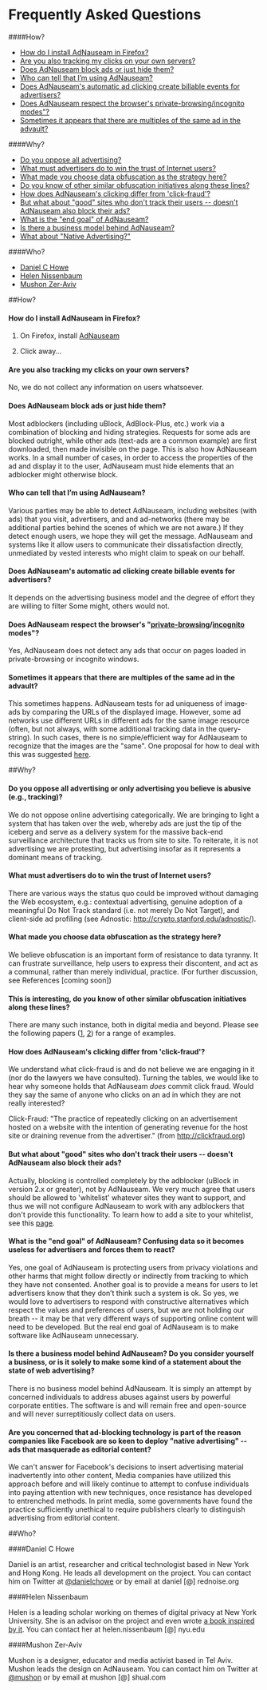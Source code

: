 # Frequently Asked Questions

####How?

* [How do I install AdNauseam in Firefox?](#how-do-i-install-adnauseam-in-firefox)
* [Are you also tracking my clicks on your own servers?](#are-you-also-tracking-my-clicks-on-your-own-servers)
* [Does AdNauseam block ads or just hide them?](#does-adnauseam-block-ads-or-just-hide-them)
* [Who can tell that I’m using AdNauseam?](#who-can-tell-that-im-using-adnauseam)
* [Does AdNauseam's automatic ad clicking create billable events for advertisers?](#does-adnauseams-automatic-ad-clicking-create-billable-events-for-advertisers)
* [Does AdNauseam respect the browser's private-browsing/incognito modes"?](#does-adnauseam-respect-the-browsers-private-browsing-mode)
* [Sometimes it appears that there are multiples of the same ad in the advault?](#sometimes-it-appears-that-there-are-multiples-of-the-same-ad-in-the-advault)

####Why?

* [Do you oppose all advertising?](#do-you-oppose-all-advertising-or-only-advertising-you-believe-is-abusive-eg-tracking)
* [What must advertisers do to win the trust of Internet users?](#what-must-advertisers-do-to-win-the-trust-of-internet-users)
* [What made you choose data obfuscation as the strategy here?](#what-made-you-choose-data-obfuscation-as-the-strategy-here)
* [Do you know of other similar obfuscation initiatives along these lines?](#this-is-interesting-do-you-know-of-other-similar-obfuscation-initiatives-along-these-lines)
* [How does AdNauseam's clicking differ from 'click-fraud'?](#how-does-what-the-adnauseams-clicking-differ-from-click-fraud)
* [But what about "good" sites who don't track their users -- doesn't AdNauseam also block their ads?](#but-what-about-good-sites-who-dont-track-their-users----doesnt-adnauseam-also-block-their-ads)
* [What is the "end goal" of AdNauseam?](#what-is-the-end-goal-of-adnauseam-confusing-data-so-it-becomes-useless-for-advertisers-and-forces-them-to-react)
* [Is there a business model behind AdNauseam?](#is-there-a-business-model-behind-adnauseam-do-you-consider-yourself-a-business-or-is-it-solely-to-make-some-kind-of-a-statement-about-the-state-of-web-advertising)
* [What about "Native Advertising?"](#are-you-concerned-that-ad-blocking-technology-is-part-of-the-reason-companies-like-facebook-are-so-keen-to-deploy-native-advertising----ads-that-masquerade-as-editorial-content)

####Who?

* [Daniel C Howe](#daniel-c-howe)
* [Helen Nissenbaum](#helen-nissenbaum)
* [Mushon Zer-Aviv](#mushon-zer-aviv)

##How?

#### How do I install AdNauseam in Firefox?

1. On Firefox, install <a href="https://addons.mozilla.org/firefox/downloads/latest/585454/platform:3/addon-585454-latest.xpi?src=dp-btn-primary">AdNauseam</a>

2. Click away…

#### Are you also tracking my clicks on your own servers?
No, we do not collect any information on users whatsoever.

#### Does AdNauseam block ads or just hide them?
Most adblockers (including uBlock, AdBlock-Plus, etc.) work via a combination of blocking and hiding strategies. Requests for some ads are blocked outright, while other ads (text-ads are a common example) are first downloaded, then made invisible on the page. This is also how AdNauseam works. In a small number of cases, in order to access the properties of the ad and display it to the user, AdNauseam must hide elements that an adblocker might otherwise block.  

#### Who can tell that I’m using AdNauseam?

Various parties may be able to detect AdNauseam, including websites (with ads) that you visit, advertisers, and and ad-networks (there may be additional parties behind the scenes of which we are not aware.) If they detect enough users, we hope they will get the message. AdNauseam and systems like it allow users to communicate their dissatisfaction directly, unmediated by vested interests who might claim to speak on our behalf.

#### Does AdNauseam's automatic ad clicking create billable events for advertisers?

It depends on the advertising business model and the degree of effort they are willing to filter Some might, others would not.

#### Does AdNauseam respect the browser's "[private-browsing](https://support.mozilla.org/en-US/kb/private-browsing-use-firefox-without-history)/[incognito](https://support.google.com/chromebook/answer/95464?hl=en) modes"? 
Yes, AdNauseam does not detect any ads that occur on pages loaded in private-browsing or incognito windows.

#### Sometimes it appears that there are multiples of the same ad in the advault?

This sometimes happens. AdNauseam tests for ad uniqueness of image-ads by comparing the URLs of the displayed image. However, some ad networks use different URLs in different ads for the same image resource (often, but not always, with some additional tracking data in the query-string). In such cases, there is no simple/efficient way for AdNauseam to recognize that the images are the "same". One proposal for how to deal with this was suggested [here](https://github.com/dhowe/AdNauseam/issues/192).


##Why?

#### Do you oppose all advertising or only advertising you believe is abusive (e.g., tracking)?

We do not oppose online advertising categorically. We are bringing to light a system that has taken over the web, whereby ads are just the tip of the iceberg and serve as a delivery system for the massive back-end surveillance architecture that tracks us from site to site. To reiterate, it is not advertising we are protesting, but advertising insofar as it represents a dominant means of tracking.

####  What must advertisers do to win the trust of Internet users?
There are various ways the status quo could be improved without damaging the Web ecosystem, e.g.: contextual advertising, genuine adoption of a meaningful Do Not Track standard (i.e. not merely Do Not Target), and client-side ad profiling (see Adnostic: http://crypto.stanford.edu/adnostic/). 

#### What made you choose data obfuscation as the strategy here?

We believe obfuscation is an important form of resistance to data tyranny. It can frustrate surveillance, help users to express their discontent, and act as a communal, rather than merely individual, practice.  (For further discussion, see References [coming soon])

#### This is interesting, do you know of other similar obfuscation initiatives along these lines?
There are many such instance, both in digital media and beyond. Please see the following papers ([1](http://firstmonday.org/article/view/3493/2955), [2](http://www.aprja.net/?p=2510)) for a range of examples. 

#### How does AdNauseam's clicking differ from 'click-fraud'?

We understand what click-fraud is and do not believe we are engaging in it (nor do the lawyers we have consulted). Turning the tables, we would like to hear why someone holds that AdNauseam _does_ commit click fraud. Would they say the same of anyone who clicks on an ad in which they are not really interested?

Click-Fraud:  "The practice of repeatedly clicking on an advertisement hosted on a website with the intention of generating revenue for the host site or draining revenue from the advertiser." (from http://clickfraud.org)

#### But what about "good" sites who don't track their users -- doesn't AdNauseam also block their ads?

Actually, blocking is controlled completely by the adblocker (uBlock in version 2.x or greater), not by AdNauseam. We very much agree that users should be allowed to 'whitelist' whatever sites they want to support, and thus we will not configure AdNauseam to work with any adblockers that don't provide this functionality. To learn how to add a site to your whitelist, see this [page](https://github.com/dhowe/AdNauseam/wiki/Whitelisting).

#### What is the "end goal" of AdNauseam? Confusing data so it becomes useless for advertisers and forces them to react?

Yes, one goal of AdNauseam is protecting users from privacy violations and other harms that might follow directly or indirectly from tracking to which they have not consented. Another goal is to provide a means for users to let advertisers know that they don’t think such a system is ok. So yes, we would love to advertisers to respond with constructive alternatives which respect the values and preferences of users, but we are not holding our breath -- it may be that very different ways of supporting online content will need to be developed. But the real end goal of AdNauseam is to make software like AdNauseam unnecessary.

#### Is there a business model behind AdNauseam? Do you consider yourself a business, or is it solely to make some kind of a statement about the state of web advertising?

There is no business model behind AdNauseam. It is simply an attempt by concerned individuals to address abuses against users by powerful corporate entities. The software is and will remain free and open-source and will never surreptitiously collect data on users.

#### Are you concerned that ad-blocking technology is part of the reason companies like Facebook are so keen to deploy "native advertising" -- ads that masquerade as editorial content?

We can't answer for Facebook's decisions to insert advertising material inadvertently into other content, Media companies have utilized this approach before and will likely continue to attempt to confuse individuals into paying attention with new techniques, once resistance has developed to entrenched methods. In print media, some governments have found the practice sufficiently unethical to require publishers clearly to distinguish advertising from editorial content.

##Who?

####Daniel C Howe

Daniel is an artist, researcher and critical technologist based in New York and Hong Kong. He leads all development on the project. You can contact him on Twitter at [@danielchowe](http://twitter.com/danielchowe) or by email at daniel [@] rednoise.org

####Helen Nissenbaum

Helen is a leading scholar working on themes of digital privacy at New York University. She is an advisor on the project and even wrote [a book inspired by it](https://mitpress.mit.edu/books/obfuscation). You can contact her at helen.nissenbaum [@] nyu.edu

####Mushon Zer-Aviv

Mushon is a designer, educator and media activist based in Tel Aviv. Mushon leads the design on AdNauseam. You can contact him on Twitter at [@mushon](http://twitter.com/mushon) or by email at mushon [@] shual.com